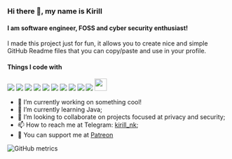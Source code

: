 ### Hi there 👋, my name is Kirill
#### I am software engineer, FOSS and cyber security enthusiast!

I made this project just for fun, it allows you to create nice and simple GitHub Readme files that you can copy/paste and use in your profile.

#### Things I code with
<p>
  <img src="https://img.shields.io/badge/python%20-%2314354C.svg?&style=for-the-badge&logo=python&logoColor=white"/>
  <img src="https://img.shields.io/badge/c%20-%2300599C.svg?&style=for-the-badge&logo=c&logoColor=white"/>
  <img src="https://img.shields.io/badge/java-%23ED8B00.svg?&style=for-the-badge&logo=java&logoColor=white"/>
   <img src="https://img.shields.io/badge/kotlin-%230095D5.svg?&style=for-the-badge&logo=kotlin&logoColor=white"/>
  <img src="https://img.shields.io/badge/git%20-%23F05033.svg?&style=for-the-badge&logo=git&logoColor=white"/>
  <img src="https://img.shields.io/badge/github%20actions%20-%232671E5.svg?&style=for-the-badge&logo=github%20actions&logoColor=white"/>
  <img src="https://img.shields.io/badge/docker%20-%230db7ed.svg?&style=for-the-badge&logo=docker&logoColor=white"/>
  <img src="https://img.shields.io/badge/AWS%20-%23FF9900.svg?&style=for-the-badge&logo=amazon-aws&logoColor=white"/>
  <img src="https://img.shields.io/badge/DigitalOcean-%230167ff.svg?&style=for-the-badge&logo=digitalOcean&logoColor=white"/>
  <img src="https://img.shields.io/badge/figma%20-%23F24E1E.svg?&style=for-the-badge&logo=figma&logoColor=white"/>
  <img height="28px" width="auto" src="https://forthebadge.com/images/badges/powered-by-black-magic.svg"/>
  
</p>

- 🔭 I’m currently working on something cool! 
- 🌱 I’m currently learning Java;
- 👯 I’m looking to collaborate on projects focused at privacy and security;
- 📫 How to reach me at Telegram: [kirill_nk](https://t.me/kirill_nk);
- :revolving_hearts: You can support me at [Patreon](https://patreon.com/sigseg5)

![GitHub metrics](https://metrics.lecoq.io/sigseg5)
